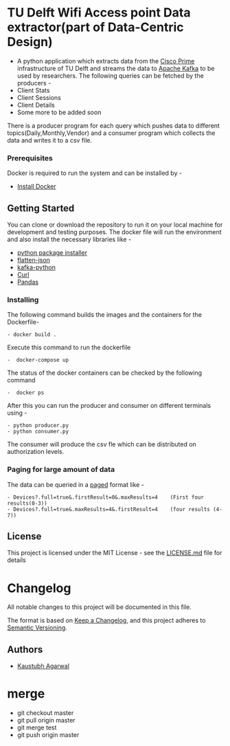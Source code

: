 # TU Delft Wifi Access point Data extractor(part of Data-Centric Design)

- A python application which extracts data from the [Cisco Prime](https://www.cisco.com/c/en/us/products/cloud-systems-management/prime-infrastructure/index.html) infrastructure of TU Delft and streams the data to [Apache Kafka](https://kafka.apache.org/) to be used by researchers. 
The following queries can be fetched by the producers - 
- Client Stats
- Client Sessions
- Client Details
- Some more to be added soon

There is a producer program for each query which pushes data to different topics(Daily,Monthly,Vendor) and a consumer program which collects the data and writes it to a csv file.

### Prerequisites

Docker is required to run the system and can be installed by - 

* [Install Docker](https://docs.docker.com/install/linux/docker-ce/ubuntu/)

## Getting Started
You can clone or download the repository to run it on your local machine for development and testing purposes. The docker file will run the environment and also install the necessary libraries like -
* [python package installer](https://pip.pypa.io/en/stable/) 
* [flatten-json](https://pypi.org/project/flatten-json/) 
* [kafka-python](https://github.com/dpkp/kafka-python)
* [Curl](https://curl.haxx.se/)
* [Pandas](https://pypi.org/project/pandas/)

### Installing

The following command builds the images and the containers for the Dockerfile-
```
- docker build .
```
Execute this command to run the dockerfile
```
-  docker-compose up
```
The status of the docker containers can be checked by the following command
```
-  docker ps
```
After this you can run the producer and consumer on different terminals using -

```
- python producer.py
- python consumer.py
```
The consumer will produce the csv fle which can be distributed on authorization levels. 

### Paging for large amount of data

The data can be queried in a [paged](https://solutionpartner.cisco.com/media/prime-infrastructure/api-reference/szier-m8-106.cisco.com/webacs/api/v3/index9df8.html?id=paging-doc) format like -  
```
- Devices?.full=true&.firstResult=0&.maxResults=4    (First four results(0-3))
- Devices?.full=true&.maxResults=4&.firstResult=4    (four results (4-7))
```

## License

This project is licensed under the MIT License - see the [LICENSE.md](https://opensource.org/licenses/MIT) file for details

# Changelog

All notable changes to this project will be documented in this file.

The format is based on [Keep a Changelog](https://keepachangelog.com/en/1.0.0/),
and this project adheres to [Semantic Versioning](https://semver.org/spec/v2.0.0.html).

## Authors

* [Kaustubh Agarwal](https://github.com/Kaustubhagarwal18)

# merge 
- git checkout master
- git pull origin master
- git merge test
- git push origin master



